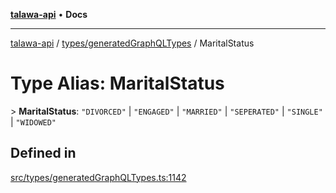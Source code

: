 [**talawa-api**](../../../README.md) • **Docs**

***

[talawa-api](../../../modules.md) / [types/generatedGraphQLTypes](../README.md) / MaritalStatus

# Type Alias: MaritalStatus

\> **MaritalStatus**: `"DIVORCED"` \| `"ENGAGED"` \| `"MARRIED"` \| `"SEPERATED"` \| `"SINGLE"` \| `"WIDOWED"`

## Defined in

[src/types/generatedGraphQLTypes.ts:1142](https://github.com/PalisadoesFoundation/talawa-api/blob/a6e7ac91b581c9109559657faf0f934f3eb41fe7/src/types/generatedGraphQLTypes.ts#L1142)
